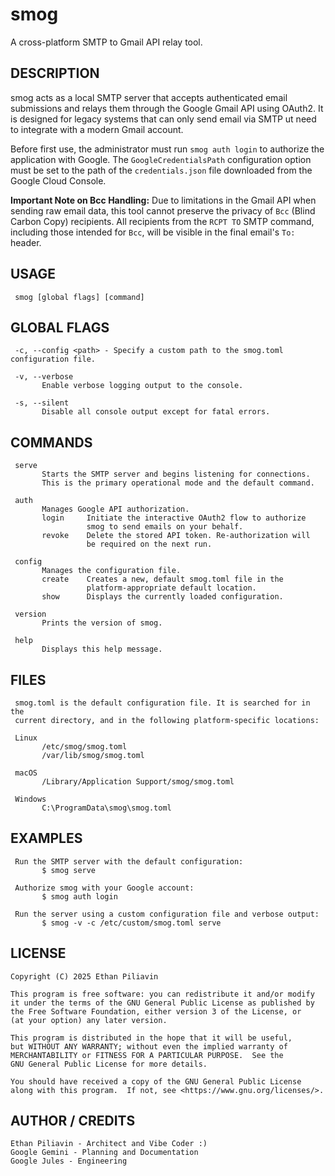 # smog
A cross-platform SMTP to Gmail API relay tool.

## DESCRIPTION
smog acts as a local SMTP server that accepts authenticated email submissions and relays them through the Google Gmail API using OAuth2. It is designed for legacy systems that can only send email via SMTP  ut need to integrate with a modern Gmail account.

Before first use, the administrator must run `smog auth login` to authorize the application with Google. The `GoogleCredentialsPath` configuration option must be set to the path of the `credentials.json` file downloaded from the Google Cloud Console.

**Important Note on Bcc Handling:** Due to limitations in the Gmail API when sending raw email data, this tool cannot preserve the privacy of `Bcc` (Blind Carbon Copy) recipients. All recipients from the `RCPT TO` SMTP command, including those intended for `Bcc`, will be visible in the final email's `To:` header.

## USAGE
     smog [global flags] [command]

## GLOBAL FLAGS
     -c, --config <path> - Specify a custom path to the smog.toml configuration file.

     -v, --verbose
           Enable verbose logging output to the console.

     -s, --silent
           Disable all console output except for fatal errors.

## COMMANDS
     serve
           Starts the SMTP server and begins listening for connections.
           This is the primary operational mode and the default command.

     auth
           Manages Google API authorization.
           login     Initiate the interactive OAuth2 flow to authorize
                     smog to send emails on your behalf.
           revoke    Delete the stored API token. Re-authorization will
                     be required on the next run.

     config
           Manages the configuration file.
           create    Creates a new, default smog.toml file in the
                     platform-appropriate default location.
           show      Displays the currently loaded configuration.

     version
           Prints the version of smog.

     help
           Displays this help message.

## FILES
     smog.toml is the default configuration file. It is searched for in the
     current directory, and in the following platform-specific locations:

     Linux
           /etc/smog/smog.toml
           /var/lib/smog/smog.toml

     macOS
           /Library/Application Support/smog/smog.toml

     Windows
           C:\ProgramData\smog\smog.toml

## EXAMPLES
     Run the SMTP server with the default configuration:
           $ smog serve

     Authorize smog with your Google account:
           $ smog auth login

     Run the server using a custom configuration file and verbose output:
           $ smog -v -c /etc/custom/smog.toml serve

## LICENSE
    Copyright (C) 2025 Ethan Piliavin

    This program is free software: you can redistribute it and/or modify
    it under the terms of the GNU General Public License as published by
    the Free Software Foundation, either version 3 of the License, or
    (at your option) any later version.

    This program is distributed in the hope that it will be useful,
    but WITHOUT ANY WARRANTY; without even the implied warranty of
    MERCHANTABILITY or FITNESS FOR A PARTICULAR PURPOSE.  See the
    GNU General Public License for more details.

    You should have received a copy of the GNU General Public License
    along with this program.  If not, see <https://www.gnu.org/licenses/>.

## AUTHOR / CREDITS
    Ethan Piliavin - Architect and Vibe Coder :)
    Google Gemini - Planning and Documentation
    Google Jules - Engineering
    
